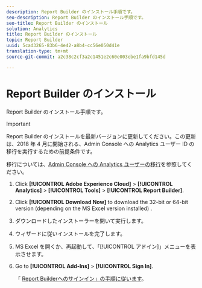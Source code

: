 ```yaml
---
description: Report Builder のインストール手順です。
seo-description: Report Builder のインストール手順です。
seo-title: Report Builder のインストール
solution: Analytics
title: Report Builder のインストール
topic: Report Builder
uuid: 5cad3265-83b6-4e42-a8b4-cc56e050d41e
translation-type: tm+mt
source-git-commit: a2c38c2cf3a2c1451e2c60e003ebe1fa9bfd145d

---
```



# Report Builder のインストール

Report Builder のインストール手順です。

>[!IMPORTANT]
>
>Report Builder のインストールを最新バージョンに更新してください。この更新は、2018 年 4 月に開始される、Admin Console への Analytics ユーザー ID の移行を実行するための前提条件です。
>
>移行については、[Admin Console への Analytics ユーザーの移行](https://marketing.adobe.com/resources/help/en_US/experience-cloud/admin-console/analytics-migration/)を参照してください。

1. Click **[!UICONTROL Adobe Experience Cloud]** &gt; **[!UICONTROL Analytics]** &gt; **[!UICONTROL Tools]** &gt; **[!UICONTROL Report Builder]**.
1. Click **[!UICONTROL Download Now]** to download the 32-bit or 64-bit version (depending on the MS Excel version installed) .
1. ダウンロードしたインストーラーを開いて実行します。
1. ウィザードに従いインストールを完了します。
1. MS Excel を開くか、再起動して、「[!UICONTROL アドイン]」メニューを表示させます。
1. Go to **[!UICONTROL Add-Ins]** &gt; **[!UICONTROL Sign In]**.

   「 [Report Builderへのサインイン」の手順に従います](../../../analyze/report-builder/setup/login.md#concept_67A16213B90D43C7A624C4E43B821981)。
